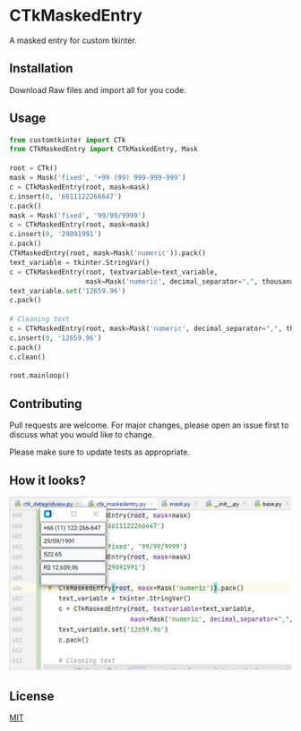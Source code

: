 # CTkMaskedEntry

A masked entry for custom tkinter.

## Installation

Download Raw files and import all for you code.

## Usage

```python
from customtkinter import CTk
from CTkMaskedEntry import CTkMaskedEntry, Mask

root = CTk()
mask = Mask('fixed', '+99 (99) 999-999-999')
c = CTkMaskedEntry(root, mask=mask)
c.insert(0, '6611122266647')
c.pack()
mask = Mask('fixed', '99/99/9999')
c = CTkMaskedEntry(root, mask=mask)
c.insert(0, '29091991')
c.pack()
CTkMaskedEntry(root, mask=Mask('numeric')).pack()
text_variable = tkinter.StringVar()
c = CTkMaskedEntry(root, textvariable=text_variable,
                   mask=Mask('numeric', decimal_separator=",", thousand_separator='.', symbol="R$"))
text_variable.set('12659.96')
c.pack()

# Cleaning text
c = CTkMaskedEntry(root, mask=Mask('numeric', decimal_separator=",", thousand_separator='.', symbol="R$"))
c.insert(0, '12659.96')
c.pack()
c.clean()

root.mainloop()
```

## Contributing

Pull requests are welcome. For major changes, please open an issue first
to discuss what you would like to change.

Please make sure to update tests as appropriate.

## How it looks?

![Screenshot](https://github.com/RickWalkerOne/CTkMaskedEntry/blob/main/Capturar.jpg?raw=true)

## License

[MIT](https://opensource.org/license/mit/)
